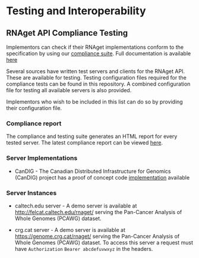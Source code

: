 
# Testing and Interoperability

## RNAget API Compliance Testing

Implementors can check if their RNAget implementations conform to the specification by using our [compliance suite](https://github.com/ga4gh-rnaseq/rnaget-compliance-suite).  Full documentation is available [here](https://rnaget-compliance-suite.readthedocs.io/en/latest/)

Several sources have written test servers and clients for the RNAget API.  These are available for testing.  Testing configuration files required for the compliance tests can be found in this repository.  A combined configuration file for testing all available servers is also provided.

Implementors who wish to be included in this list can do so by providing their configuration file.

### Compliance report

The compliance and testing suite generates an HTML report for every tested server.  The latest compliance report can be viewed [here](https://ga4gh-rnaseq.github.io/rnaget-compliance-suite/report/).

### Server Implementations

* CanDIG - The Canadian Distributed Infrastructure for Genomics (CanDIG) project has a proof of concept code [implementation](https://github.com/CanDIG/rnaget_service) available

### Server Instances

* caltech.edu server - A demo server is available at http://felcat.caltech.edu/rnaget/ serving the Pan-Cancer Analysis of Whole Genomes (PCAWG) dataset.

* crg.cat server - A demo server is available at https://genome.crg.cat/rnaget/ serving the Pan-Cancer Analysis of Whole Genomes (PCAWG) dataset.  To access this server a request must have `Authorization` `Bearer abcdefuvwxyz` in the headers.